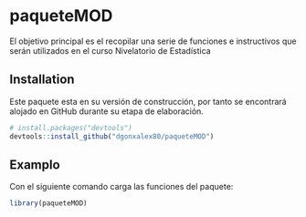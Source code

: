 <!-- README.md is generated from README.Rmd. Please edit that file -->

# paqueteMOD

<!-- badges: start -->
<!-- badges: end -->

El objetivo principal es el recopilar una serie de funciones e
instructivos que serán utilizados en el curso Nivelatorio de 
Estadística 

## Installation

Este paquete esta en su versión de construcción, por tanto se encontrará
alojado en GitHub durante su etapa de elaboración.

``` r
# install.packages("devtools")
devtools::install_github("dgonxalex80/paqueteMOD")
```

## Examplo

Con el siguiente comando carga las funciones del paquete:

``` r
library(paqueteMOD)
```